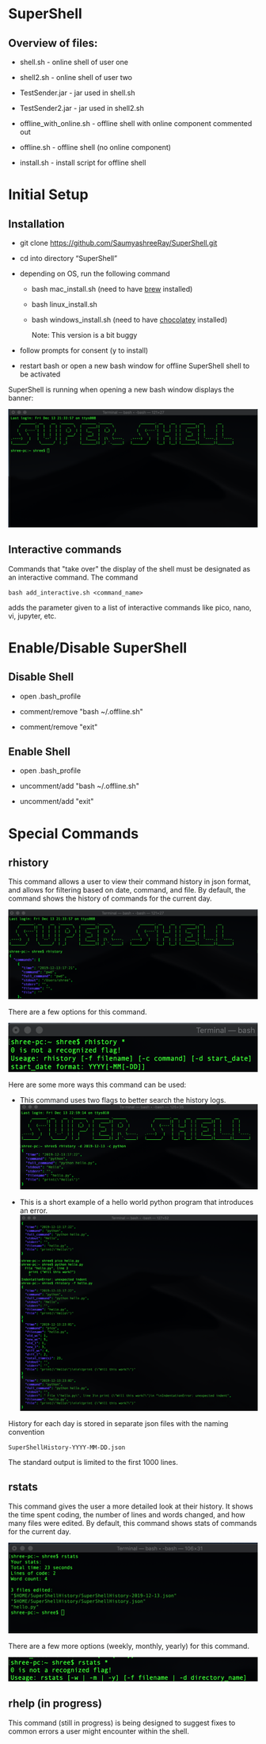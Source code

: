 # SuperShell
## Overview of files:

* shell.sh - online shell of user one

* shell2.sh - online shell of user two

* TestSender.jar - jar used in shell.sh

* TestSender2.jar - jar used in shell2.sh

* offline_with_online.sh - offline shell with online component commented out

* offline.sh - offline shell (no online component)

* install.sh - install script for offline shell

# Initial Setup

## Installation 

* git clone https://github.com/SaumyashreeRay/SuperShell.git

* cd into directory “SuperShell”

* depending on OS, run the following command
    
    * bash mac_install.sh (need to have [brew](https://brew.sh) installed)
    
    * bash linux_install.sh
    
    * bash windows_install.sh (need to have [chocolatey](https://chocolatey.org/install) installed)
        
        Note: This version is a bit buggy
    
* follow prompts for consent (y to install)

* restart bash or open a new bash window for offline SuperShell shell to be activated

SuperShell is running when opening a new bash window displays the banner:

![supershellbanner](https://github.com/SaumyashreeRay/SuperShell/blob/master/images/opening-banner.png)

## Interactive commands

Commands that "take over" the display of the shell must be designated as an interactive command. The command 

    bash add_interactive.sh <command_name>

adds the parameter given to a list of interactive commands like pico, nano, vi, jupyter, etc.

# Enable/Disable SuperShell

## Disable Shell
* open .bash_profile

* comment/remove "bash ~/.offline.sh"

* comment/remove "exit"

## Enable Shell
* open .bash_profile

* uncomment/add "bash ~/.offline.sh"

* uncomment/add "exit"

# Special Commands

## rhistory

This command allows a user to view their command history in json format, and allows for filtering based on date, command, and file. By default, the command shows the history of commands for the current day.

![rhistorydefault](https://github.com/SaumyashreeRay/SuperShell/blob/master/images/rhistory-default.png)

There are a few options for this command.

![rhistoryoptions](https://github.com/SaumyashreeRay/SuperShell/blob/master/images/rhistory-options.png)

Here are some more ways this command can be used:

* This command uses two flags to better search the history logs.
![rhistorydoubleflag](https://github.com/SaumyashreeRay/SuperShell/blob/master/images/rhistory-doubleflag.png)

* This is a short example of a hello world python program that introduces an error.
![rhistorypythonexample](https://github.com/SaumyashreeRay/SuperShell/blob/master/images/helloword-python-example.png)

History for each day is stored in separate json files with the naming convention 
    
    SuperShellHistory-YYYY-MM-DD.json

The standard output is limited to the first 1000 lines. 

## rstats

This command gives the user a more detailed look at their history. It shows the time spent coding, the number of lines  and words changed, and how many files were edited. By default, this command shows stats of commands for the current day.

![rstatsdefault](https://github.com/SaumyashreeRay/SuperShell/blob/master/images/default-rstats.png)

There are a few more options (weekly, monthly, yearly) for this command.

![rstatsoptions](https://github.com/SaumyashreeRay/SuperShell/blob/master/images/rstats-options.png)


## rhelp (in progress)

This command (still in progress) is being designed to suggest fixes to common errors a user might encounter within the shell.

